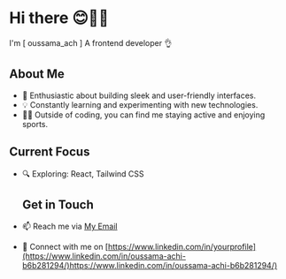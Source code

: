 # Hi there 😊🙋‍♂️
I'm [ oussama_ach ] A frontend developer 👌

## About Me
- 🚀 Enthusiastic about building sleek and user-friendly interfaces.
- 💡 Constantly learning and experimenting with new technologies.
- 🏋️‍♂️ Outside of coding, you can find me staying active and enjoying sports.

## Current Focus
- 🔍 Exploring: React, Tailwind CSS

  ## Get in Touch
- 📫 Reach me via [My Email](novcom099@gmail.com)
- 🔗 Connect with me on [https://www.linkedin.com/in/yourprofile](https://www.linkedin.com/in/oussama-achi-b6b281294/)https://www.linkedin.com/in/oussama-achi-b6b281294/)
